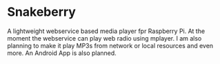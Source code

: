Snakeberry
==========

A lightweight webservice based media player fpr Raspberry Pi. At the moment the webservice can play web radio using mplayer.
I am also planning to make it play MP3s from network or local resources and even more.
An Android App is also planned.
